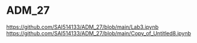 # ADM_27
https://github.com/SAI514133/ADM_27/blob/main/Lab3.ipynb
https://github.com/SAI514133/ADM_27/blob/main/Copy_of_Untitled8.ipynb
